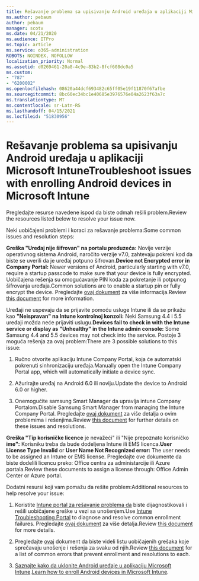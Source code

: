 ```yaml
---
title: Rešavanje problema sa upisivanju Android uređaja u aplikaciji Microsoft Intune
ms.author: pebaum
author: pebaum
manager: scotv
ms.date: 04/21/2020
ms.audience: ITPro
ms.topic: article
ms.service: o365-administration
ROBOTS: NOINDEX, NOFOLLOW
localization_priority: Normal
ms.assetid: d0269461-20a8-4c9e-83b2-8fcf608dc0a5
ms.custom:
- "787"
- "6200002"
ms.openlocfilehash: 08620a44dcf693482c65ff05e19f11870f67afbe
ms.sourcegitcommit: 8bc60ec34bc1e40685e3976576e04a2623f63a7c
ms.translationtype: MT
ms.contentlocale: sr-Latn-RS
ms.lasthandoff: 04/15/2021
ms.locfileid: "51830956"
---
```

# <a name="troubleshoot-issues-with-enrolling-android-devices-in-microsoft-intune"></a><span data-ttu-id="9d731-102">Rešavanje problema sa upisivanju Android uređaja u aplikaciji Microsoft Intune</span><span class="sxs-lookup"><span data-stu-id="9d731-102">Troubleshoot issues with enrolling Android devices in Microsoft Intune</span></span>

<span data-ttu-id="9d731-103">Pregledajte resurse navedene ispod da biste odmah rešili problem.</span><span class="sxs-lookup"><span data-stu-id="9d731-103">Review the resources listed below to resolve your issue now.</span></span>
  
<span data-ttu-id="9d731-104">Neki uobičajeni problemi i koraci za rešavanje problema:</span><span class="sxs-lookup"><span data-stu-id="9d731-104">Some common issues and resolution steps:</span></span>
  
 <span data-ttu-id="9d731-105">**Greška "Uređaj nije šifrovan" na portalu preduzeća:** Novije verzije operativnog sistema Android, naročito verzije v7.0, zahtevaju pokreni kod da biste se uverili da je uređaj potpuno šifrovan.</span><span class="sxs-lookup"><span data-stu-id="9d731-105">**Device not Encrypted error in Company Portal:** Newer versions of Android, particularly starting with v7.0, require a startup passcode to make sure that your device is fully encrypted.</span></span> <span data-ttu-id="9d731-106">Uobičajena rešenja su omogućavanje PIN koda za pokretanje ili potpunog šifrovanja uređaja.</span><span class="sxs-lookup"><span data-stu-id="9d731-106">Common solutions are to enable a startup pin or fully encrypt the device.</span></span> <span data-ttu-id="9d731-107">Pregledajte [ovaj dokument](https://docs.microsoft.com/intune-user-help/your-device-appears-encrypted-but-cp-says-otherwise-android) za više informacija.</span><span class="sxs-lookup"><span data-stu-id="9d731-107">Review [this document](https://docs.microsoft.com/intune-user-help/your-device-appears-encrypted-but-cp-says-otherwise-android) for more information.</span></span>
  
 <span data-ttu-id="9d731-108">Uređaji ne uspevaju da se prijavite pomoću usluge Intune ili da se prikažu kao **"Neispravan" na Intune kontrolnoj konzoli:** Neki Samsung 4.4 i 5.5 uređaji možda neće prijaviti uslugu.</span><span class="sxs-lookup"><span data-stu-id="9d731-108">**Devices fail to check in with the Intune service or display as "Unhealthy" in the Intune admin console:** Some Samsung 4.4 and 5.5 devices may not check into the service.</span></span> <span data-ttu-id="9d731-109">Postoje 3 moguća rešenja za ovaj problem:</span><span class="sxs-lookup"><span data-stu-id="9d731-109">There are 3 possible solutions to this issue:</span></span>
  
1. <span data-ttu-id="9d731-110">Ručno otvorite aplikaciju Intune Company Portal, koja će automatski pokrenuti sinhronizaciju uređaja.</span><span class="sxs-lookup"><span data-stu-id="9d731-110">Manually open the Intune Company Portal app, which will automatically initiate a device sync.</span></span>

2. <span data-ttu-id="9d731-111">Ažurirajte uređaj na Android 6.0 ili noviju.</span><span class="sxs-lookup"><span data-stu-id="9d731-111">Update the device to Android 6.0 or higher.</span></span>

3. <span data-ttu-id="9d731-112">Onemogućite samsung Smart Manager da upravlja intune Company Portalom.</span><span class="sxs-lookup"><span data-stu-id="9d731-112">Disable Samsung Smart Manager from managing the Intune Company Portal.</span></span> <span data-ttu-id="9d731-113">Pregledajte [ovaj dokument](https://docs.microsoft.com/troubleshoot/mem/intune/troubleshoot-device-enrollment-in-intune#devices-fail-to-check-in-with-the-intune-service-and-display-as-unhealthy-in-the-intune-admin-console) za više detalja o ovim problemima i rešenjima.</span><span class="sxs-lookup"><span data-stu-id="9d731-113">Review [this document](https://docs.microsoft.com/troubleshoot/mem/intune/troubleshoot-device-enrollment-in-intune#devices-fail-to-check-in-with-the-intune-service-and-display-as-unhealthy-in-the-intune-admin-console) for further details on these issues and resolutions.</span></span>

 <span data-ttu-id="9d731-114">**Greška "Tip korisničke licence** je nevažeći" ili "Nije prepoznato korisničko **ime":** Korisniku treba da bude dodeljena Intune ili EMS licenca.</span><span class="sxs-lookup"><span data-stu-id="9d731-114">**User License Type Invalid** or **User Name Not Recognized error:** The user needs to be assigned an Intune or EMS license.</span></span> <span data-ttu-id="9d731-115">Pregledajte ove dokumente da biste dodelili licencu preko: Office centra za administarcije ili Azure portala.</span><span class="sxs-lookup"><span data-stu-id="9d731-115">Review these documents to assign a license through: Office Admin Center or Azure portal.</span></span>
  
<span data-ttu-id="9d731-116">Dodatni resursi koji vam pomažu da rešite problem:</span><span class="sxs-lookup"><span data-stu-id="9d731-116">Additional resources to help resolve your issue:</span></span>
  
1. <span data-ttu-id="9d731-117">Koristite [Intune portal za rešavanje problema da](https://devicemanagement.microsoft.com/#blade/Microsoft_Intune_DeviceSettings/TroubleshootBlade) biste dijagnostikovali i rešili uobičajene greške u vezi sa unošenjem.</span><span class="sxs-lookup"><span data-stu-id="9d731-117">Use [Intune Troubleshooting Portal](https://devicemanagement.microsoft.com/#blade/Microsoft_Intune_DeviceSettings/TroubleshootBlade) to diagnose and resolve common enrollment failures.</span></span> <span data-ttu-id="9d731-118">Pregledajte [ovaj dokument](https://docs.microsoft.com/intune/help-desk-operators) za više detalja.</span><span class="sxs-lookup"><span data-stu-id="9d731-118">Review [this document](https://docs.microsoft.com/intune/help-desk-operators) for more details.</span></span>

2. <span data-ttu-id="9d731-119">Pregledajte [ovaj](https://docs.microsoft.com/troubleshoot/mem/intune/troubleshoot-device-enrollment-in-intune) dokument da biste videli listu uobičajenih grešaka koje sprečavaju unošenje i rešenja za svaku od njih.</span><span class="sxs-lookup"><span data-stu-id="9d731-119">Review [this document](https://docs.microsoft.com/troubleshoot/mem/intune/troubleshoot-device-enrollment-in-intune) for a list of common errors that prevent enrollment and resolutions to each.</span></span>

3. <span data-ttu-id="9d731-120">[Saznajte kako da uklonite Android uređaje u aplikaciju Microsoft Intune](https://docs.microsoft.com/intune/android-enroll).</span><span class="sxs-lookup"><span data-stu-id="9d731-120">[Learn how to enroll Android devices in Microsoft Intune](https://docs.microsoft.com/intune/android-enroll).</span></span>

